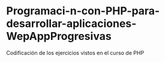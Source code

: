 # Programaci-n-con-PHP-para-desarrollar-aplicaciones-WepAppProgresivas
Codificación de los ejercicios vistos en el curso de PHP
